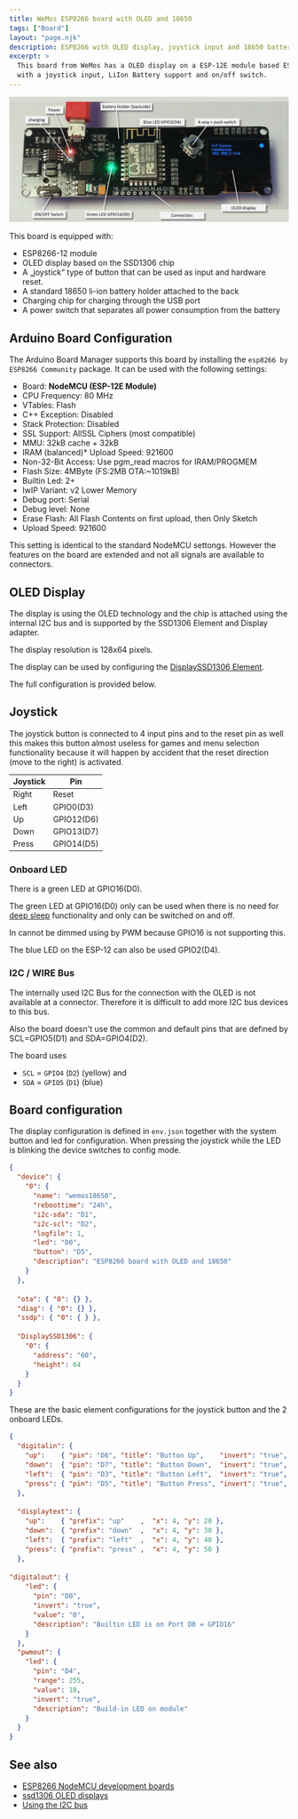 ```yaml
---
title: WeMos ESP8266 board with OLED and 18650
tags: ["Board"]
layout: "page.njk"
description: ESP8266 with OLED display, joystick input and 18650 battery holder.
excerpt: >
  This board from WeMos has a OLED display on a ESP-12E module based ESP8266 board
  with a joystick input, LiIon Battery support and on/off switch.
---
```


![/boards/esp8266/wemos18650.jpg](/boards/esp8266/wemos18650.jpg)

This board is equipped with:

* ESP8266-12 module
* OLED display based on the SSD1306 chip
* A „joystick“ type of button that can be used as input and hardware reset.
* A standard 18650 li-ion battery holder attached to the back
* Charging chip for charging through the USB port
* A power switch that separates all power consumption from the battery

## Arduino Board Configuration

The Arduino Board Manager supports this board by installing the `esp8266 by ESP8266 Community` package.
It can be used with the following settings:

* Board: **NodeMCU (ESP-12E Module)**
* CPU Frequency: 80 MHz
* VTables: Flash
* C++ Exception: Disabled
* Stack Protection: Disabled
* SSL Support: AllSSL Ciphers (most compatible)
* MMU: 32kB cache + 32kB
* IRAM (balanced)* Upload Speed: 921600
* Non-32-Bit Access: Use pgm_read macros for IRAM/PROGMEM
* Flash Size: 4MByte (FS:2MB OTA:~1019kB)
* Builtin Led: 2+
* IwIP Variant: v2 Lower Memory
* Debug port: Serial
* Debug level: None
* Erase Flash: All Flash Contents on first upload, then Only Sketch
* Upload Speed: 921600

This setting is identical to the standard NodeMCU settongs. However the features on the board
are extended and not all signals are available to connectors.


## OLED Display

The display is using the OLED technology and the chip is attached using the internal I2C bus and
is supported by the SSD1306 Element and Display adapter.

The display resolution is 128x64 pixels.

The display can be used by configuring the [DisplaySSD1306 Element](/elements/display/ssd1306.md).

The full configuration is provided below.


## Joystick

The joystick button is connected to 4 input pins and to the reset pin as well this makes this
button almost useless for games and menu selection functionality because it will happen by
accident that the reset direction (move to the right) is activated.

| Joystick | Pin        |
| -------- | ---------- |
| Right    | Reset      |
| Left     | GPIO0(D3)  |
| Up       | GPIO12(D6) |
| Down     | GPIO13(D7) |
| Press    | GPIO14(D5) |


### Onboard LED

There is a green LED at GPIO16(D0).

The green LED at GPIO16(D0) only can be used when there is no need for [deep sleep](/dev/deepsleep.md) functionality
and only can be switched on and off.

In cannot be dimmed using by PWM because GPIO16 is not supporting this.

The blue LED on the ESP-12 can also be used GPIO2(D4).


### I2C / WIRE Bus

The internally used I2C Bus for the connection with the OLED is not available at a connector. Therefore it is difficult to add more I2C bus devices to this bus.

Also the board doesn't use the common and default pins that are defined by
SCL=GPIO5(D1) and SDA=GPIO4(D2).

The board uses

* `SCL` = `GPIO4` (`D2`) (yellow) and
* `SDA` = `GPIO5` (`D1`) (blue)


## Board configuration

The display configuration is defined in `env.json` together with the system button and led for configuration.
When pressing the joystick while the LED is blinking the device switches to config mode.

``` json
{
  "device": {
    "0": {
      "name": "wemos18650",
      "reboottime": "24h",
      "i2c-sda": "D1",
      "i2c-scl": "D2",
      "logfile": 1,
      "led": "D0",
      "button": "D5",
      "description": "ESP8266 board with OLED and 18650"
    }
  },

  "ota": { "0": {} },
  "diag": { "0": {} },
  "ssdp": { "0": { } },

  "DisplaySSD1306": {
    "0": {
      "address": "60",
      "height": 64
    }
  }
}
```

These are the basic element configurations for the joystick button and the 2 onboard LEDs.

``` json
{
  "digitalin": {
    "up":    { "pin": "D6", "title": "Button Up",    "invert": "true", "pullup": "true", "onvalue": "displaytext/up?value=$v"    },
    "down":  { "pin": "D7", "title": "Button Down",  "invert": "true", "pullup": "true", "onvalue": "displaytext/down?value=$v"  },
    "left":  { "pin": "D3", "title": "Button Left",  "invert": "true", "pullup": "true", "onvalue": "displaytext/left?value=$v"  },
    "press": { "pin": "D5", "title": "Button Press", "invert": "true", "pullup": "true", "onvalue": "displaytext/press?value=$v" }
  },

  "displaytext": {
    "up":    { "prefix": "up"    ,  "x": 4, "y": 20 },
    "down":  { "prefix": "down"  ,  "x": 4, "y": 30 },
    "left":  { "prefix": "left"  ,  "x": 4, "y": 40 },
    "press": { "prefix": "press" ,  "x": 4, "y": 50 }
  },

"digitalout": {
    "led": {
      "pin": "D0",
      "invert": "true",
      "value": "0",
      "description": "Builtin LED is on Port D0 = GPIO16"
    }
  },
  "pwmout": {
    "led": {
      "pin": "D4",
      "range": 255,
      "value": 10,
      "invert": "true",
      "description": "Build-in LED on module"
    }
  }
}
```

## See also

* [ESP8266 NodeMCU development boards](/boards/nodemcu.md)
* [ssd1306 OLED displays](/elements/display/ssd1306.md)
* [Using the I2C bus](/dev/i2c.md)
